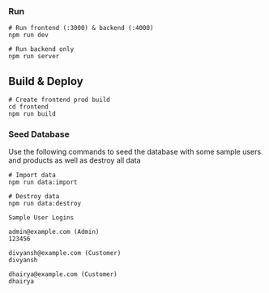 ### Run

```
# Run frontend (:3000) & backend (:4000)
npm run dev

# Run backend only
npm run server
```

## Build & Deploy

```
# Create frontend prod build
cd frontend
npm run build
```

### Seed Database

Use the following commands to seed the database with some sample users and products as well as destroy all data

```
# Import data
npm run data:import

# Destroy data
npm run data:destroy
```

```
Sample User Logins

admin@example.com (Admin)
123456

divyansh@example.com (Customer)
divyansh

dhairya@example.com (Customer)
dhairya
```
